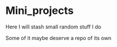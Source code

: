 # Mini_projects

Here I will stash small random stuff I do

Some of it maybe deserve a repo of its own